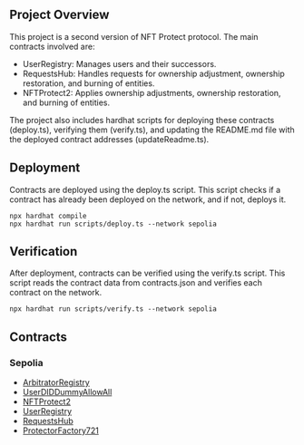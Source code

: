## Project Overview

This project is a second version of NFT Protect protocol. The main contracts involved are:

- UserRegistry: Manages users and their successors.
- RequestsHub: Handles requests for ownership adjustment, ownership restoration, and burning of entities.
- NFTProtect2: Applies ownership adjustments, ownership restoration, and burning of entities.

The project also includes hardhat scripts for deploying these contracts (deploy.ts), verifying them (verify.ts), and updating the README.md file with the deployed contract addresses (updateReadme.ts).


## Deployment

Contracts are deployed using the deploy.ts script. This script checks if a contract has already been deployed on the network, and if not, deploys it.
```shell
npx hardhat compile
npx hardhat run scripts/deploy.ts --network sepolia
```

## Verification

After deployment, contracts can be verified using the verify.ts script. This script reads the contract data from contracts.json and verifies each contract on the network.
```shell
npx hardhat run scripts/verify.ts --network sepolia
```

## Contracts
### Sepolia
- [ArbitratorRegistry](https://sepolia.etherscan.io/address/0x8557b772ca78e03cc7403d9e4839aa832716f384)
- [UserDIDDummyAllowAll](https://sepolia.etherscan.io/address/0xec42cfc1017c6d3349509559721f23e08e8bd4d3)
- [NFTProtect2](https://sepolia.etherscan.io/address/0x8ef041e6907fd2b8e43272fe5a558a993384f03e)
- [UserRegistry](https://sepolia.etherscan.io/address/0x0ad1d72235a939f5bd090f5f2bd42b81851aa8de)
- [RequestsHub](https://sepolia.etherscan.io/address/0x13367954799c3c89452b0a634f898f5d2f3d6e84)
- [ProtectorFactory721](https://sepolia.etherscan.io/address/0xbfdc9f6ba697312a8a86a19aaff036e720fce016)

##